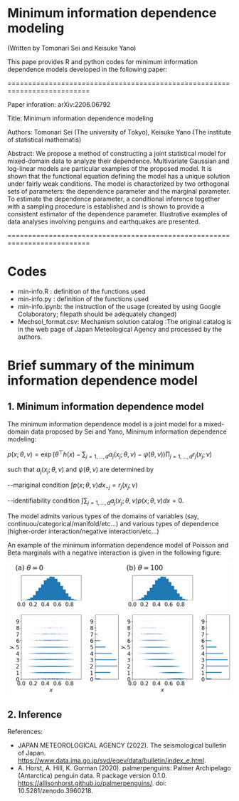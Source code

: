 # Minimum information dependence modeling

(Written by Tomonari Sei and Keisuke Yano)

This pape provides R and python codes for minimum information dependence models developed in the following paper:

==========================================================================

Paper inforation: arXiv:2206.06792

Title: Minimum information dependence modeling

Authors: Tomonari Sei (The university of Tokyo), Keisuke Yano (The institute of statistical mathematis)

Abstract: We propose a method of constructing a joint statistical model for mixed-domain data to analyze their dependence. Multivariate Gaussian and log-linear models are particular examples of the proposed model. It is shown that the functional equation defining the model has a unique solution under fairly weak conditions. The model is characterized by two orthogonal sets of parameters: the dependence parameter and the marginal parameter. To estimate the dependence parameter, a conditional inference together with a sampling procedure is established and is shown to provide a consistent estimator of the dependence parameter. Illustrative examples of data analyses involving penguins and earthquakes are presented.

==========================================================================


# Codes 

- min-info.R : definition of the functions used
- min-info.py : definition of the functions used
- min-info.ipynb: the instruction of the usage (created by using Google Colaboratory; filepath should be adequately changed)
- Mechsol_format.csv: Mechanism solution catalog :The original catalog is in the web page of Japan Meteological Agency and processed by the authors.

# Brief summary of the minimum information dependence model

## 1. Minimum information dependence model

The minimum information dependence model is a joint model for a mixed-domain data proposed by Sei and Yano, Minimum information dependence modeling:

$p(x; \theta, \nu)=\exp(\theta^{\top}h(x)-\sum_{j=1,\ldots,d}a_{j}(x_j;\theta,\nu)-\psi(\theta,\nu))\prod_{j=1,\ldots,d}r_{j}(x_{j};\nu)$

such that $a_{j}(x_j;\theta,\nu)$ and $\psi(\theta,\nu)$ are determined by

--mariginal condition $\int p(x;\theta,\nu)dx_{-j}=r_{j}(x_{j};\nu)$

--identifiability condition $\int \sum_{j=1,\ldots,d} a_{j}(x_{j};\theta,\nu) p(x;\theta,\nu)dx=0$.

The model admits various types of the domains of variables (say, continuou/categorical/manifold/etc...) and various types of dependence (higher-order interaction/negative interaction/etc...)

An example of the minimum information dependence model of Poisson and Beta marginals with a negative interaction is given in the following figure:

![Sampling from minimum information dependence model with Poisson /Beta marginals](img/Figure_PoissonBeta.png "Poisson Beta marginals")


## 2. Inference 





References:
-  JAPAN METEOROLOGICAL AGENCY (2022). The seismological bulletin of Japan. https://www.data.jma.go.jp/svd/eqev/data/bulletin/index_e.html.
-  A. Horst, A. Hill, K. Gorman (2020). palmerpenguins: Palmer Archipelago (Antarctica) penguin data. R package version 0.1.0. https://allisonhorst.github.io/palmerpenguins/. doi: 10.5281/zenodo.3960218.
